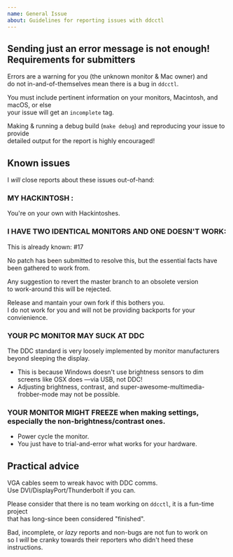 ```yaml
---
name: General Issue
about: Guidelines for reporting issues with ddcctl
---
```


Sending just an error message is not enough!  
Requirements for submitters
--
Errors are a warning for you (the unknown monitor & Mac owner) and  
do not in-and-of-themselves mean there is a bug in `ddcctl`.

You must include pertinent information on your monitors, Macintosh, and macOS, or else  
your issue will get an `incomplete` tag.

Making & running a debug build (`make debug`) and reproducing your issue to provide  
detailed output for the report is highly encouraged!  

Known issues
--
I _will_ close reports about these issues out-of-hand:  

### __MY HACKINTOSH <whatever>__:  
You're on your own with Hackintoshes.  

### __I HAVE TWO IDENTICAL MONITORS AND ONE DOESN'T WORK__:  
This is already known: #17  

No patch has been submitted to resolve this, but the essential facts have  
been gathered to work from.  

Any suggestion to revert the master branch to an obsolete version  
to work-around this will be rejected.  

Release and mantain your own fork if this bothers you.  
I do not work for you and will not be providing backports for your convienience.  

### __YOUR PC MONITOR MAY SUCK AT DDC__  
The DDC standard is very loosely implemented by monitor manufacturers beyond sleeping the display.  
* This is because Windows doesn't use brightness sensors to dim screens like OSX does —via USB, not DDC!
* Adjusting brightness, contrast, and super-awesome-multimedia-frobber-mode may not be possible.  

### __YOUR MONITOR MIGHT FREEZE__ when making settings, especially the non-brightness/contrast ones.  
* Power cycle the monitor.  
* You just have to trial-and-error what works for your hardware.  

Practical advice
--
VGA cables seem to wreak havoc with DDC comms.  
Use DVI/DisplayPort/Thunderbolt if you can.

Please consider that there is no team working on `ddcctl`, it is a fun-time project  
that has long-since been considered "finished".  

Bad, incomplete, or *lazy* reports and non-bugs are not fun to work on  
so I *will* be cranky towards their reporters who didn't heed these instructions.  
